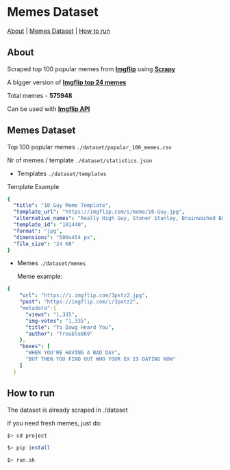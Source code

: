 # Memes Dataset

[About](#About) | [Memes Dataset](#memes-dataset) | [How to run](#how-to-run)

## About

Scraped top 100 popular memes from **[Imgflip](https://imgflip.com/)** using **[Scrapy](https://docs.scrapy.org/en/latest/)**

A bigger version of **[Imgflip top 24 memes](https://www.kaggle.com/dylanwenzlau/imgflip-meme-text-samples-for-top-24-memes)**

Total memes - **575948**

Can be used with **[Imgflip API](https://api.imgflip.com/)**

## Memes Dataset

Top 100 popular memes ```./dataset/popular_100_memes.csv```

Nr of memes / template ```./dataset/statistics.json```

- Templates ```./dataset/templates```

Template Example
```yaml
{
  "title": "10 Guy Meme Template",
  "template_url": "https://imgflip.com/s/meme/10-Guy.jpg",
  "alternative_names": "Really High Guy, Stoner Stanley, Brainwashed Bob, stoned guy, ten guy, stoned buzzed high dude bro",
  "template_id": "101440",
  "format": "jpg",
  "dimensions": "500x454 px",
  "file_size": "24 KB"
}
```

- Memes ```./dataset/memes```
  
  Meme example:
```yaml
{
    "url": "https://i.imgflip.com/3pxtz2.jpg",
    "post": "https://imgflip.com/i/3pxtz2",
    "metadata":{
      "views": "1,335",
      "img-votes": "1,335",
      "title": "Yo Dawg Heard You",
      "author": "Trouble869"
    },
    "boxes": [
      "WHEN YOU'RE HAVING A BAD DAY",
      "BUT THEN YOU FIND OUT WHO YOUR EX IS DATING NOW"
    ]
  }
```


## How to run
The dataset is already scraped in ./dataset

If you need fresh memes, just do:
```sh
$> cd project
```
```sh
$> pip install
```
```sh
$> run.sh 
```
